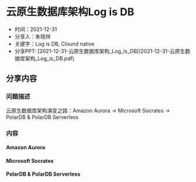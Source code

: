 # 云原生数据库架构Log is DB
- 时间：2021-12-31
- 分享人：朱晓祥
- 关键字：Log is DB, Clound native
- 分享PPT: [2021-12-31-云原生数据库架构_Log_is_DB[(2021-12-31-云原生数据库架构_Log_is_DB.pdf)

## 分享内容
### 问题描述

云原生数据库架构演变之路：Amazon Aurora -> Microsoft Socrates -> PolarDB & PolarDB Serverless

### 内容

#### Amazon Aurora

#### Microsoft Socrates

#### PolarDB & PolarDB Serverless
